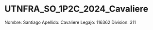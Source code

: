 # UTNFRA_SO_1P2C_2024_Cavaliere

Nombre: Santiago
Apellido: Cavaliere
Legajo: 116362
Division: 311

